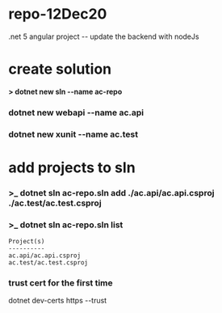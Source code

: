 # repo-12Dec20
.net 5 angular project -- update the backend with nodeJs

# create solution
**> dotnet new sln --name ac-repo**


### dotnet new webapi --name ac.api
### dotnet new xunit --name ac.test

# add projects to sln
### >_ dotnet sln ac-repo.sln add ./ac.api/ac.api.csproj ./ac.test/ac.test.csproj

### >_ dotnet sln ac-repo.sln list
```
Project(s)
----------
ac.api/ac.api.csproj
ac.test/ac.test.csproj
```
### trust cert for the first time
dotnet dev-certs https --trust

